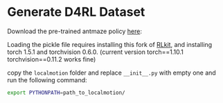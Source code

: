 # Generate D4RL Dataset

Download the pre-trained antmaze policy [here](http://rail.eecs.berkeley.edu/datasets/offline_rl/ant_hierarch_pol.pkl):

Loading the pickle file requires installing this fork of [RLkit](https://github.com/aviralkumar2907/rlkit-offline-rl-benchmark), and installing torch 1.5.1 and torchvision 0.6.0. (current version torch==1.10.1 torchvision==0.11.2 works fine)

copy the `localmotion` folder and replace `__init__.py` with empty one and run the following command:

```bash
export PYTHONPATH=path_to_localmotion/
```
